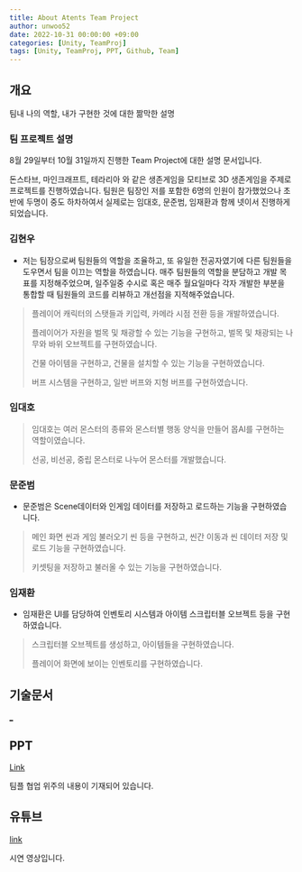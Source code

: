 ```yaml
---
title: About Atents Team Project
author: unwoo52
date: 2022-10-31 00:00:00 +09:00
categories: [Unity, TeamProj]
tags: [Unity, TeamProj, PPT, Github, Team]
---
```



## 개요

팀내 나의 역할, 내가 구현한 것에 대한 짦막한 설명

### 팀 프로젝트 설명

8월 29일부터 10월 31일까지 진행한 Team Project에 대한 설명 문서입니다.

돈스타브, 마인크래프트, 테라리아 와 같은 생존게임을 모티브로 3D 생존게임을 주제로 프로젝트를 진행하였습니다. 팀원은 팀장인 저를 포함한 6명의 인원이 참가했었으나 초반에 두명이 중도 하차하여서 실제로는 임대호, 문준범, 임재환과 함께 넷이서 진행하게 되었습니다.

### 김현우

- 저는 팀장으로써 팀원들의 역할을 조율하고, 또 유일한 전공자였기에 다른 팀원들을 도우면서 팀을 이끄는 역할을 하였습니다. 매주 팀원들의 역할을 분담하고 개발 목표를 지정해주었으며, 일주일중 수시로 혹은 매주 월요일마다 각자 개발한 부분을 통합할 때 팀원들의 코드를 리뷰하고 개선점을 지적해주었습니다.

> 플레이어 캐릭터의 스탯들과 키입력, 카메라 시점 전환 등을 개발하였습니다.
>
> 플레이어가 자원을 벌목 및 채광할 수 있는 기능을 구현하고, 벌목 및 채광되는 나무와 바위 오브젝트를 구현하였습니다.
>
> 건물 아이템을 구현하고, 건물을 설치할 수 있는 기능을 구현하였습니다.
>
> 버프 시스템을 구현하고, 일반 버프와 지형 버프를 구현하였습니다.

### 임대호

> 임대호는 여러 몬스터의 종류와 몬스터별 행동 양식을 만들어 몹AI를 구현하는 역할이였습니다.
>
> 선공, 비선공, 중립 몬스터로 나누어 몬스터를 개발했습니다.

### 문준범

- 문준범은 Scene데이터와 인게임 데이터를 저장하고 로드하는 기능을 구현하였습니다.

> 메인 화면 씬과 게임 불러오기 씬 등을 구현하고, 씬간 이동과 씬 데이터 저장 및 로드 기능을 구현하였습니다.
>
> 키셋팅을 저장하고 불러올 수 있는 기능을 구현하였습니다.

### 임재환

- 임재환은 UI를 담당하여 인벤토리 시스템과 아이템 스크립터블 오브젝트 등을 구현하였습니다.

> 스크립터블 오브젝트를 생성하고, 아이템들을 구현하였습니다.
>
> 플레이어 화면에 보이는 인벤토리를 구현하였습니다.

## 기술문서

[\_]()

## PPT

[Link](https://unwoo52.github.io/posts/Atents-Team-Project-Team-Activity/) 

팀플 협업 위주의 내용이 기재되어 있습니다.

## 유튜브

[link](https://youtu.be/XYon_3MIK5E)

시연 영상입니다.
